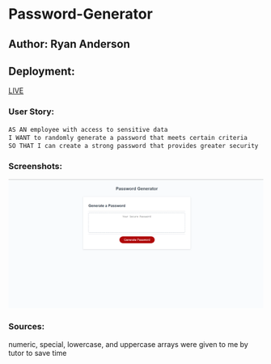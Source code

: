 # Password-Generator

## Author: Ryan Anderson

## Deployment:
[LIVE](https://thetoastinside.github.io/Password-Generator/)

### User Story:
```
AS AN employee with access to sensitive data
I WANT to randomly generate a password that meets certain criteria
SO THAT I can create a strong password that provides greater security
```


### Screenshots:

![Screenshot 1](./Screenshot%20(110).png)

### Sources: 

numeric, special, lowercase, and uppercase arrays were given to me by tutor to save time